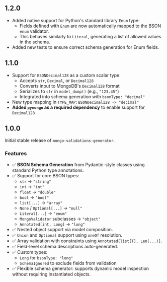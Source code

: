 ## 1.2.0

- Added native support for Python's standard library `Enum` type:
  - Fields defined with `Enum` are now automatically mapped to the BSON `enum` validator.
  - This behaves similarly to `Literal`, generating a list of allowed values in the schema.
- Added new tests to ensure correct schema generation for Enum fields.

## 1.1.0

- Support for `BSONDecimal128` as a custom scalar type:
  - Accepts `str`, `Decimal`, or `Decimal128`
  - Converts input to MongoDB's `Decimal128` format
  - Serializes to `str` in `model_dump()` (e.g., `"123.45"`)
  - Integrated into schema generation with `bsonType: "decimal"`
- New type mapping in `TYPE_MAP`: `BSONDecimal128 -> "decimal"`
- **Added `pymongo` as a required dependency** to enable support for `Decimal128`

## 1.0.0

Initial stable release of `mongo-validations-generator`.

### Features

- ✅ **BSON Schema Generation** from Pydantic-style classes using standard Python type annotations.
- ✅ Support for core BSON types:
  - `str` → `"string"`
  - `int` → `"int"`
  - `float` → `"double"`
  - `bool` → `"bool"`
  - `list[...]` → `"array"`
  - `None` / `Optional[...]` → `"null"`
  - `Literal[...]` → `"enum"`
  - `MongoValidator` subclasses → `"object"`
  - `Annotated[int, Long]` → `"long"`
- ✅ Nested object support via model composition.
- ✅ `Union` and `Optional` support using `oneOf` resolution.
- ✅ Array validation with constraints using `Annotated[list[T], Len(...)]`.
- ✅ Field-level schema descriptions auto-generated.
- ✅ Custom types:
  - `Long` for `bsonType: "long"`
  - `SchemaIgnored` to exclude fields from validation
- ✅ Flexible schema generator: supports dynamic model inspection without requiring instantiated objects.
